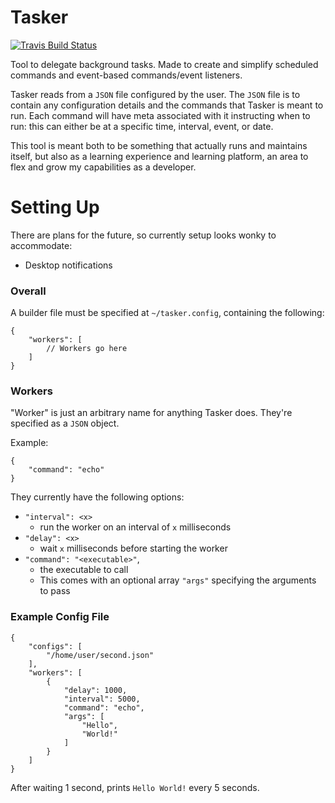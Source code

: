 # Tasker

[![Travis Build Status](https://travis-ci.org/chasb96/tasker.svg?branch=master)](https://travis-ci.org/chasb96/tasker)

Tool to delegate background tasks. Made to create and simplify scheduled commands and event-based commands/event listeners.

Tasker reads from a `JSON` file configured by the user. The `JSON` file is to contain any configuration details and the commands that Tasker is meant to run. Each command will have meta associated with it instructing when to run: this can either be at a specific time, interval, event, or date.

This tool is meant both to be something that actually runs and maintains itself, but also as a learning experience and learning platform, an area to flex and grow my capabilities as a developer.

# Setting Up

There are plans for the future, so currently setup looks wonky to accommodate:
* Desktop notifications

### Overall

A builder file must be specified at `~/tasker.config`, containing the following:

```
{
    "workers": [
        // Workers go here
    ]
}
```

### Workers

"Worker" is just an arbitrary name for anything Tasker does. They're specified as a `JSON` object.

Example:

```
{
    "command": "echo"
}
```

They currently have the following options:
* `"interval": <x>`
    - run the worker on an interval of `x` milliseconds
* `"delay": <x>`
    - wait `x` milliseconds before starting the worker
* `"command": "<executable>"`,
    - the executable to call
    - This comes with an optional array `"args"` specifying the arguments to pass

### Example Config File

```
{
    "configs": [
        "/home/user/second.json"
    ],
    "workers": [
        {
            "delay": 1000,
            "interval": 5000,
            "command": "echo",
            "args": [
                "Hello",
                "World!"
            ]
        }
    ]
}
```

After waiting 1 second, prints `Hello World!` every 5 seconds.
